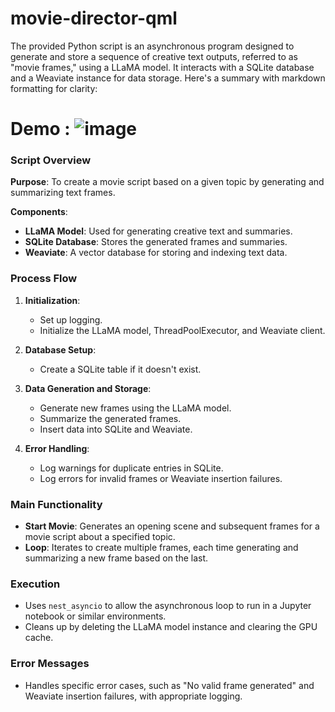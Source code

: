# movie-director-qml

The provided Python script is an asynchronous program designed to generate and store a sequence of creative text outputs, referred to as "movie frames," using a LLaMA model. It interacts with a SQLite database and a Weaviate instance for data storage. Here's a summary with markdown formatting for clarity:

# Demo : ![image](https://github.com/graylan0/movie-director-qml/assets/34530588/0ca86730-f473-4234-a807-4f7baa03f230)


### Script Overview

**Purpose**: To create a movie script based on a given topic by generating and summarizing text frames.

**Components**:
- **LLaMA Model**: Used for generating creative text and summaries.
- **SQLite Database**: Stores the generated frames and summaries.
- **Weaviate**: A vector database for storing and indexing text data.

### Process Flow

1. **Initialization**:
   - Set up logging.
   - Initialize the LLaMA model, ThreadPoolExecutor, and Weaviate client.

2. **Database Setup**:
   - Create a SQLite table if it doesn't exist.

3. **Data Generation and Storage**:
   - Generate new frames using the LLaMA model.
   - Summarize the generated frames.
   - Insert data into SQLite and Weaviate.

4. **Error Handling**:
   - Log warnings for duplicate entries in SQLite.
   - Log errors for invalid frames or Weaviate insertion failures.

### Main Functionality

- **Start Movie**: Generates an opening scene and subsequent frames for a movie script about a specified topic.
- **Loop**: Iterates to create multiple frames, each time generating and summarizing a new frame based on the last.

### Execution

- Uses `nest_asyncio` to allow the asynchronous loop to run in a Jupyter notebook or similar environments.
- Cleans up by deleting the LLaMA model instance and clearing the GPU cache.

### Error Messages

- Handles specific error cases, such as "No valid frame generated" and Weaviate insertion failures, with appropriate logging.


